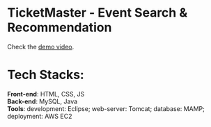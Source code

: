 # TicketMaster - Event Search & Recommendation

Check the [demo video](https://youtu.be/msj-LDX2R4Q).

# Tech Stacks:
**Front-end**: HTML, CSS, JS\
**Back-end**: MySQL, Java\
**Tools**: development: Eclipse; web-server: Tomcat; database: MAMP; deployment: AWS EC2
